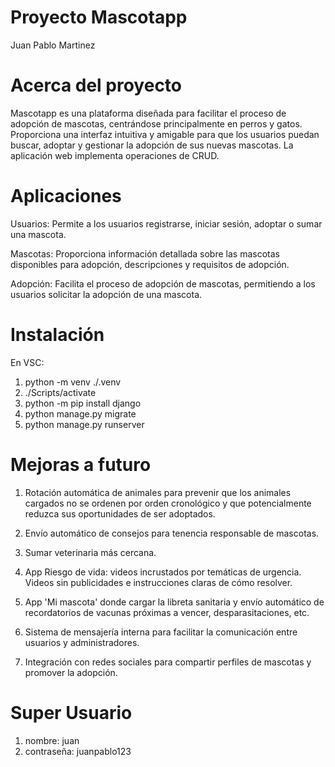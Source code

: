 # Proyecto Mascotapp

Juan Pablo Martinez

# Acerca del proyecto

Mascotapp es una plataforma diseñada para facilitar el proceso de adopción de mascotas, centrándose principalmente en perros y gatos. Proporciona una interfaz intuitiva y amigable para que los usuarios puedan buscar, adoptar y gestionar la adopción de sus nuevas mascotas.
La aplicación web implementa operaciones de CRUD.
# Aplicaciones

Usuarios: Permite a los usuarios registrarse, iniciar sesión, adoptar o sumar una mascota.

Mascotas: Proporciona información detallada sobre las mascotas disponibles para adopción, descripciones y requisitos de adopción.

Adopción: Facilita el proceso de adopción de mascotas, permitiendo a los usuarios solicitar la adopción de una mascota.

# Instalación

En VSC:

1. python -m venv ./.venv
2. ./Scripts/activate
3. python -m pip install django
4. python manage.py migrate
5. python manage.py runserver

# Mejoras a futuro

1. Rotación automática de animales para prevenir que los animales cargados no se ordenen por orden cronológico y que potencialmente reduzca sus oportunidades de ser adoptados.

2. Envío automático de consejos para tenencia responsable de mascotas.

3. Sumar veterinaria más cercana.

4. App Riesgo de vida: videos incrustados por temáticas de urgencia. Videos sin publicidades e instrucciones claras de cómo resolver.

5. App 'Mi mascota' donde cargar la libreta sanitaria y envío automático de recordatorios de vacunas próximas a vencer, desparasitaciones, etc.

6. Sistema de mensajería interna para facilitar la comunicación entre usuarios y administradores.

7. Integración con redes sociales para compartir perfiles de mascotas y promover la adopción.

# Super Usuario
1. nombre: juan
2. contraseña: juanpablo123
